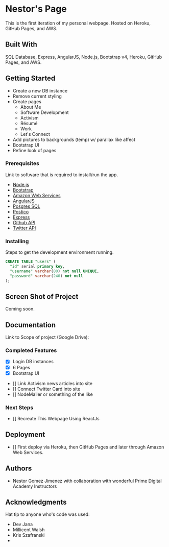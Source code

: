 # Nestor's Page

This is the first iteration of my personal webpage. Hosted on Heroku, GitHub Pages, and AWS.

## Built With

SQL Database, Express, AngularJS, Node.js, Bootstrap v4, Heroku, GitHub Pages, and AWS.
 
## Getting Started

- Create a new DB instance
- Remove current styling
- Create pages
    - About Me
    - Software Development
    - Activism
    - Résumé
    - Work
    - Let's Connect
- Add pictures to backgrounds (temp) w/ parallax like affect
- Bootstrap UI
- Refine look of pages 

### Prerequisites

Link to software that is required to install/run the app.

- [Node.js](https://nodejs.org/en/)
- [Bootstrap](https://getbootstrap.com/)
- [Amazon Web Services](https://aws.amazon.com/)
- [AngularJS](https://angularjs.org/)
- [Posgres SQL](https://www.postgresql.org/)
- [Postico](https://eggerapps.at/postico/)
- [Express](https://expressjs.com/)
- [Github API](https://developer.github.com/)
- [Twitter API](https://developer.twitter.com/)


### Installing

Steps to get the development environment running.

```sql
CREATE TABLE "users" (
  "id" serial primary key,
  "username" varchar(80) not null UNIQUE,
  "password" varchar(240) not null
);
```

## Screen Shot of Project

Coming soon. 


## Documentation

Link to Scope of project (Google Drive): 

### Completed Features

- [x] Login DB instances
- [x] 6 Pages
- [x] Bootstrap UI
- [] Link Activism news articles into site
- [] Connect Twitter Card into site
- [] NodeMailer or something of the like

### Next Steps

- [] Recreate This Webpage Using ReactJs

## Deployment

- [] First deploy via Heroku, then GitHub Pages and later through Amazon Web Services.

## Authors

* Nestor Gomez Jimenez with collaboration with wonderful Prime Digital Academy Instructors


## Acknowledgments

Hat tip to anyone who's code was used: 
* Dev Jana
* Millicent Walsh
* Kris Szafranski
* 
